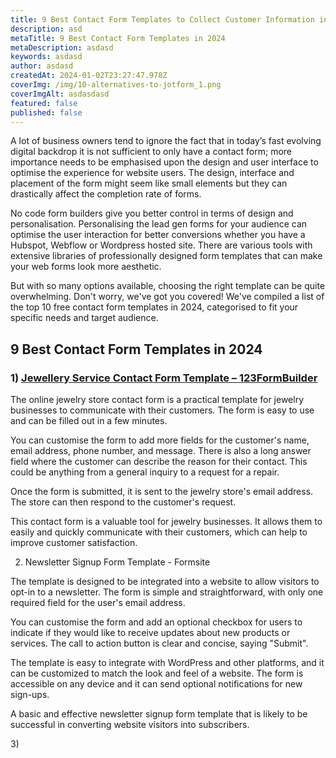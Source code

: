 ```yaml
---
title: 9 Best Contact Form Templates to Collect Customer Information in 2024
description: asd
metaTitle: 9 Best Contact Form Templates in 2024
metaDescription: asdasd
keywords: asdasd
author: asdasd
createdAt: 2024-01-02T23:27:47.978Z
coverImg: /img/10-alternatives-to-jotform_1.png
coverImgAlt: asdasdasd
featured: false
published: false
---
```



A lot of business owners tend to ignore the fact that in today’s fast evolving digital backdrop it is not sufficient to only have a contact form; more importance needs to be emphasised upon the design and user interface to optimise the experience for website users. The design, interface and placement of the form might seem like small elements but they can drastically affect the completion rate of forms.﻿

No code form builders give you better control in terms of design and personalisation. Personalising the lead gen forms for your audience can optimise the user interaction for better conversions whether you have a Hubspot, Webflow or Wordpress hosted site. There are various tools with extensive libraries of professionally designed form templates that can make your web forms look more aesthetic.﻿

But with so many options available, choosing the right template can be quite overwhelming. Don't worry, we've got you covered! We've compiled a list of the top 10 free contact form templates in 2024, categorised to fit your specific needs and target audience.﻿

## 9﻿ Best Contact Form Templates in 2024

### 1) [Jewellery Service Contact Form Template – 123FormBuilder﻿](https://www.123formbuilder.com/free-form-templates/jewelry-service-contact-form)

The online jewelry store contact form is a practical template for jewelry businesses to communicate with their customers. The form is easy to use and can be filled out in a few minutes.﻿

You can customise the form to add more fields for the customer's name, email address, phone number, and message. There is also a long answer field where the customer can describe the reason for their contact. This could be anything from a general inquiry to a request for a repair.﻿

Once the form is submitted, it is sent to the jewelry store's email address. The store can then respond to the customer's request.﻿

This contact form is a valuable tool for jewelry businesses. It allows them to easily and quickly communicate with their customers, which can help to improve customer satisfaction.﻿

2)   Newsletter Signup Form Template - Formsite﻿

The template is designed to be integrated into a website to allow visitors to opt-in to a newsletter. The form is simple and straightforward, with only one required field for the user's email address. ﻿

You can customise the form and add an optional checkbox for users to indicate if they would like to receive updates about new products or services. The call to action button is clear and concise, saying "Submit".﻿

The template is easy to integrate with WordPress and other platforms, and it can be customized to match the look and feel of a website. The form is accessible on any device and it can send optional notifications for new sign-ups.﻿

A basic and effective newsletter signup form template that is likely to be successful in converting website visitors into subscribers.﻿

3﻿)
